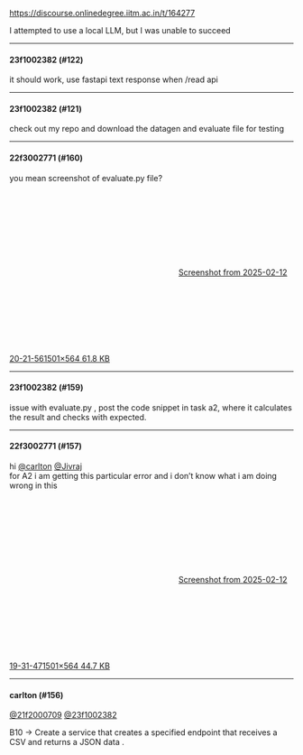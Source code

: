 https://discourse.onlinedegree.iitm.ac.in/t/164277

I attempted to use a local LLM, but I was unable to succeed</p><hr>

<h4>23f1002382 (#122)</h4>
<p>it should work, use fastapi text response when /read api</p><hr>

<h4>23f1002382 (#121)</h4>
<p>check out my repo and download the datagen and evaluate file for testing</p><hr>

<h4>22f3002771 (#160)</h4>
<p>you mean screenshot of evaluate.py file?<br/>
<div class="lightbox-wrapper"><a class="lightbox" data-download-href="/uploads/short-url/3yiVgj5MK4I0OIhWEkiH5rjnAJF.png?dl=1" href="https://europe1.discourse-cdn.com/flex013/uploads/iitm/original/3X/1/8/18e7419bec3e953904b029c887a657f57b376377.png" rel="noopener nofollow ugc" title="Screenshot from 2025-02-12 20-21-56"><div class="meta"><svg aria-hidden="true" class="fa d-icon d-icon-far-image svg-icon"><use href="#far-image"></use></svg><span class="filename">Screenshot from 2025-02-12 20-21-56</span><span class="informations">1501×564 61.8 KB</span><svg aria-hidden="true" class="fa d-icon d-icon-discourse-expand svg-icon"><use href="#discourse-expand"></use></svg></div></a></div></p><hr>

<h4>23f1002382 (#159)</h4>
<p>issue with evaluate.py , post the code snippet in task a2, where it calculates the result and checks with expected.</p><hr>

<h4>22f3002771 (#157)</h4>
<p>hi <a class="mention" href="/u/carlton">@carlton</a> <a class="mention" href="/u/jivraj">@Jivraj</a><br/>
for A2 i am getting this particular error and i don’t know what i am doing wrong in this<br/>
<div class="lightbox-wrapper"><a class="lightbox" data-download-href="/uploads/short-url/a1qItFSCXcfheeTQHIxQNQK6b84.png?dl=1" href="https://europe1.discourse-cdn.com/flex013/uploads/iitm/original/3X/4/6/463f25f29e9ac0e51e43914eb00cef2e89341c90.png" rel="noopener nofollow ugc" title="Screenshot from 2025-02-12 19-31-47"><div class="meta"><svg aria-hidden="true" class="fa d-icon d-icon-far-image svg-icon"><use href="#far-image"></use></svg><span class="filename">Screenshot from 2025-02-12 19-31-47</span><span class="informations">1501×564 44.7 KB</span><svg aria-hidden="true" class="fa d-icon d-icon-discourse-expand svg-icon"><use href="#discourse-expand"></use></svg></div></a></div></p><hr>

<h4>carlton (#156)</h4>
<p><a class="mention" href="/u/21f2000709">@21f2000709</a> <a class="mention" href="/u/23f1002382">@23f1002382</a></p>
<p>B10 → Create a service that creates a specified endpoint that receives a CSV and returns a JSON data .
